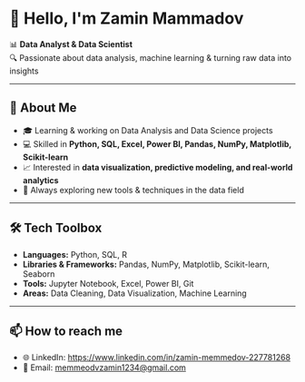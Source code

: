 # 👋 Hello, I'm Zamin Mammadov

📊 **Data Analyst & Data Scientist**  
🔍 Passionate about data analysis, machine learning & turning raw data into insights  

---

## 🚀 About Me
- 🎓 Learning & working on Data Analysis and Data Science projects  
- 💻 Skilled in **Python, SQL, Excel, Power BI, Pandas, NumPy, Matplotlib, Scikit-learn**  
- 📈 Interested in **data visualization, predictive modeling, and real-world analytics**  
- 🌱 Always exploring new tools & techniques in the data field  

---

## 🛠️ Tech Toolbox
- **Languages:** Python, SQL, R  
- **Libraries & Frameworks:** Pandas, NumPy, Matplotlib, Scikit-learn, Seaborn  
- **Tools:** Jupyter Notebook, Excel, Power BI, Git  
- **Areas:** Data Cleaning, Data Visualization, Machine Learning  

---

## 📫 How to reach me
- 🌐 LinkedIn: https://www.linkedin.com/in/zamin-memmedov-227781268 
- 📧 Email: memmeodvzamin1234@gmail.com  


